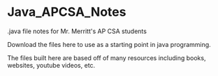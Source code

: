 # Java_APCSA_Notes
.java file notes for Mr. Merritt's AP CSA students

Download the files here to use as a starting point in java programming.

The files built here are based off of many resources including books, websites, youtube videos, etc. 
